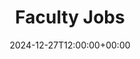 ---
weight: 5000
title: "Faculty Jobs"
description: "Explore faculty opportunities at all levels, including Assistant Professor, Associate Professor, and Full Professor."
icon: article
date: 2024-12-27T12:00:00+00:00
---
